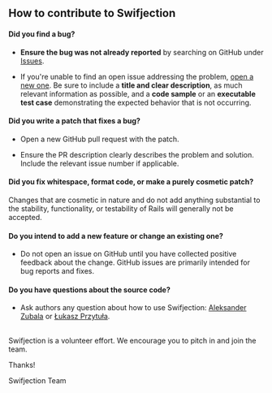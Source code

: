## How to contribute to Swifjection

#### **Did you find a bug?**

* **Ensure the bug was not already reported** by searching on GitHub under [Issues](https://github.com/ApplauseOSS/Swifjection/issues).

* If you're unable to find an open issue addressing the problem, [open a new one](https://github.com/ApplauseOSS/Swifjection/issues). Be sure to include a **title and clear description**, as much relevant information as possible, and a **code sample** or an **executable test case** demonstrating the expected behavior that is not occurring.

#### **Did you write a patch that fixes a bug?**

* Open a new GitHub pull request with the patch.

* Ensure the PR description clearly describes the problem and solution. Include the relevant issue number if applicable.

#### **Did you fix whitespace, format code, or make a purely cosmetic patch?**

Changes that are cosmetic in nature and do not add anything substantial to the stability, functionality, or testability of Rails will generally not be accepted.

#### **Do you intend to add a new feature or change an existing one?**

* Do not open an issue on GitHub until you have collected positive feedback about the change. GitHub issues are primarily intended for bug reports and fixes.

#### **Do you have questions about the source code?**

* Ask authors any question about how to use Swifjection: [Aleksander Zubala](mailto:azubala@applause.com) or [Łukasz Przytuła](lprzytula@applause.com).

</br>
Swifjection is a volunteer effort. We encourage you to pitch in and join the team.

Thanks!

Swifjection Team
